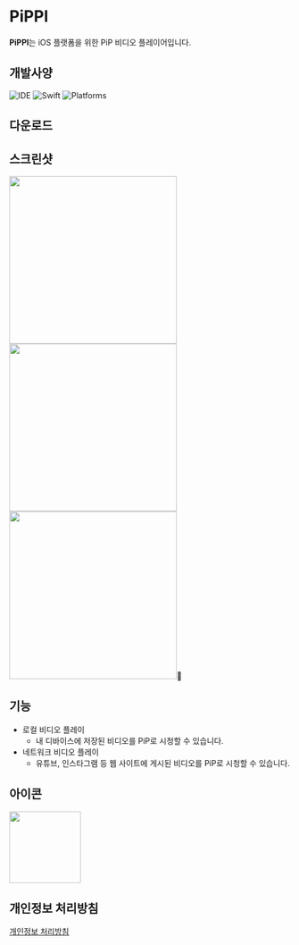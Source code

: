 # PiPPl
**PiPPl**는 iOS 플랫폼을 위한 PiP 비디오 플레이어입니다.

## 개발사양
![IDE](https://img.shields.io/badge/Xcode-15.1-skyblue?style=flat-square)
![Swift](https://img.shields.io/badge/Swift-5.9-orange?style=flat-square)
![Platforms](https://img.shields.io/badge/Platforms-iOS_15+-yellowgreen?style=flat-square) 

## 다운로드

## 스크린샷
<img src="https://github.com/taek0622/PiPPl/assets/81027256/98fd026a-15f7-40c3-92cf-f1f882b37dc0" width=300> <img src="https://github.com/taek0622/PiPPl/assets/81027256/48c1dc63-d17a-49d3-b515-3f22abf58990" width=300> <img src="https://github.com/taek0622/PiPPl/assets/81027256/bcebf056-f0af-4e17-b1fa-ae0bdaf8a999" width=300>

## 기능
- 로컬 비디오 플레이
  - 내 디바이스에 저장된 비디오를 PiP로 시청할 수 있습니다.
- 네트워크 비디오 플레이
  - 유튜브, 인스타그램 등 웹 사이트에 게시된 비디오를 PiP로 시청할 수 있습니다.

## 아이콘
<img src="https://github.com/taek0622/PiPPl/assets/81027256/664f3fa0-8d15-4e9e-804e-77de3aa6991f" width=128>

## 개인정보 처리방침
[개인정보 처리방침](https://pippl.notion.site/9133535f3606428fb2459e5bbc04b2c1?pvs=4)
